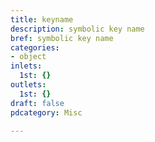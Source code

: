 ```yaml
---
title: keyname
description: symbolic key name
bref: symbolic key name
categories:
- object
inlets:
  1st: {}
outlets:
  1st: {}
draft: false
pdcategory: Misc

---
```


